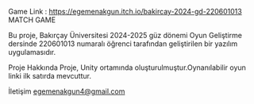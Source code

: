 Game Link : https://egemenakgun.itch.io/bakircay-2024-gd-220601013
MATCH GAME

Bu proje, Bakırçay Üniversitesi 2024-2025 güz dönemi Oyun Geliştirme dersinde 220601013 numaralı öğrenci tarafından geliştirilen bir yazılım uygulamasıdır.

Proje Hakkında
Proje, Unity ortamında oluşturulmuştur.Oynanılabilir oyun linki ilk satırda mevcuttur.

İletişim
egemenakgun4@gmail.com


